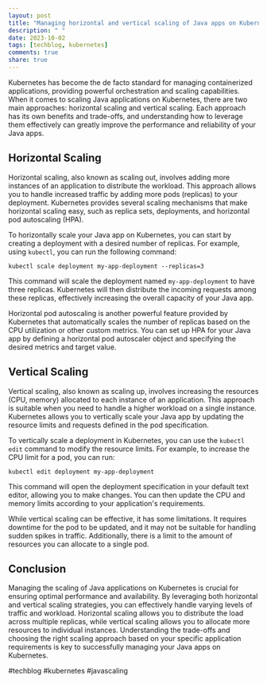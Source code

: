 ```yaml
---
layout: post
title: "Managing horizontal and vertical scaling of Java apps on Kubernetes"
description: " "
date: 2023-10-02
tags: [techblog, kubernetes]
comments: true
share: true
---
```


Kubernetes has become the de facto standard for managing containerized applications, providing powerful orchestration and scaling capabilities. When it comes to scaling Java applications on Kubernetes, there are two main approaches: horizontal scaling and vertical scaling. Each approach has its own benefits and trade-offs, and understanding how to leverage them effectively can greatly improve the performance and reliability of your Java apps.

## Horizontal Scaling

Horizontal scaling, also known as scaling out, involves adding more instances of an application to distribute the workload. This approach allows you to handle increased traffic by adding more pods (replicas) to your deployment. Kubernetes provides several scaling mechanisms that make horizontal scaling easy, such as replica sets, deployments, and horizontal pod autoscaling (HPA).

To horizontally scale your Java app on Kubernetes, you can start by creating a deployment with a desired number of replicas. For example, using `kubectl`, you can run the following command:

```shell
kubectl scale deployment my-app-deployment --replicas=3
```

This command will scale the deployment named `my-app-deployment` to have three replicas. Kubernetes will then distribute the incoming requests among these replicas, effectively increasing the overall capacity of your Java app.

Horizontal pod autoscaling is another powerful feature provided by Kubernetes that automatically scales the number of replicas based on the CPU utilization or other custom metrics. You can set up HPA for your Java app by defining a horizontal pod autoscaler object and specifying the desired metrics and target value.

## Vertical Scaling

Vertical scaling, also known as scaling up, involves increasing the resources (CPU, memory) allocated to each instance of an application. This approach is suitable when you need to handle a higher workload on a single instance. Kubernetes allows you to vertically scale your Java app by updating the resource limits and requests defined in the pod specification.

To vertically scale a deployment in Kubernetes, you can use the `kubectl edit` command to modify the resource limits. For example, to increase the CPU limit for a pod, you can run:

```shell
kubectl edit deployment my-app-deployment
```

This command will open the deployment specification in your default text editor, allowing you to make changes. You can then update the CPU and memory limits according to your application's requirements.

While vertical scaling can be effective, it has some limitations. It requires downtime for the pod to be updated, and it may not be suitable for handling sudden spikes in traffic. Additionally, there is a limit to the amount of resources you can allocate to a single pod.

## Conclusion

Managing the scaling of Java applications on Kubernetes is crucial for ensuring optimal performance and availability. By leveraging both horizontal and vertical scaling strategies, you can effectively handle varying levels of traffic and workload. Horizontal scaling allows you to distribute the load across multiple replicas, while vertical scaling allows you to allocate more resources to individual instances. Understanding the trade-offs and choosing the right scaling approach based on your specific application requirements is key to successfully managing your Java apps on Kubernetes.

#techblog #kubernetes #javascaling